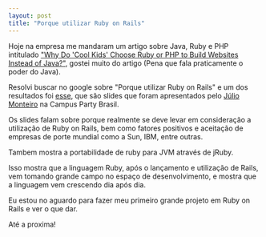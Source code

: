```yaml
---
layout: post
title: "Porque utilizar Ruby on Rails"
---
```


Hoje na empresa me mandaram um artigo sobre Java, Ruby e PHP intitulado ["Why Do 'Cool Kids' Choose Ruby or PHP to Build Websites Instead of Java?"](http://java.sys-con.com/read/45732"), gostei muito do artigo (Pena que fala praticamente o poder do Java).

Resolvi buscar no google sobre "Porque utilizar Ruby on Rails" e um dos resultados foi [esse](http://www.slideshare.net/wupsbr/ruby-on-rails-porque-utilizar/),  que são slides que foram apresentados pelo [Júlio Monteiro](http://www.monteiro.eti.br/) na Campus Party Brasil.

Os slides falam sobre porque realmente se deve levar em consideração a utilização de Ruby on Rails, bem como fatores positivos e aceitação de empresas de porte mundial como a Sun, IBM, entre outras.

Tambem mostra a portabilidade de ruby para JVM através de jRuby.

Isso mostra que a linguagem Ruby, após o lançamento e utilização de Rails, vem tomando grande campo no espaço de desenvolvimento, e mostra que a linguagem vem crescendo dia após dia.

Eu estou no aguardo para fazer meu primeiro grande projeto em Ruby on Rails e ver o que dar.

Até a proxima!
